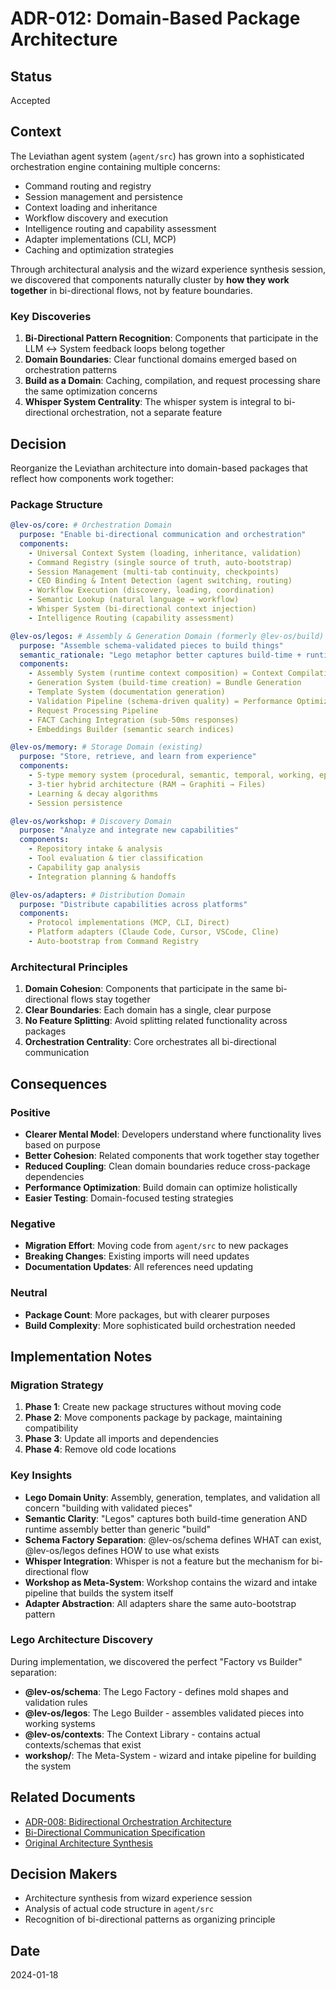 # ADR-012: Domain-Based Package Architecture

## Status
Accepted

## Context

The Leviathan agent system (`agent/src`) has grown into a sophisticated orchestration engine containing multiple concerns:
- Command routing and registry
- Session management and persistence
- Context loading and inheritance
- Workflow discovery and execution
- Intelligence routing and capability assessment
- Adapter implementations (CLI, MCP)
- Caching and optimization strategies

Through architectural analysis and the wizard experience synthesis session, we discovered that components naturally cluster by **how they work together** in bi-directional flows, not by feature boundaries.

### Key Discoveries

1. **Bi-Directional Pattern Recognition**: Components that participate in the LLM ↔ System feedback loops belong together
2. **Domain Boundaries**: Clear functional domains emerged based on orchestration patterns
3. **Build as a Domain**: Caching, compilation, and request processing share the same optimization concerns
4. **Whisper System Centrality**: The whisper system is integral to bi-directional orchestration, not a separate feature

## Decision

Reorganize the Leviathan architecture into domain-based packages that reflect how components work together:

### Package Structure

```yaml
@lev-os/core: # Orchestration Domain
  purpose: "Enable bi-directional communication and orchestration"
  components:
    - Universal Context System (loading, inheritance, validation)
    - Command Registry (single source of truth, auto-bootstrap)
    - Session Management (multi-tab continuity, checkpoints)
    - CEO Binding & Intent Detection (agent switching, routing)
    - Workflow Execution (discovery, loading, coordination)
    - Semantic Lookup (natural language → workflow)
    - Whisper System (bi-directional context injection)
    - Intelligence Routing (capability assessment)

@lev-os/legos: # Assembly & Generation Domain (formerly @lev-os/build)
  purpose: "Assemble schema-validated pieces to build things"
  semantic_rationale: "Lego metaphor better captures build-time + runtime assembly"
  components:
    - Assembly System (runtime context composition) = Context Compilation
    - Generation System (build-time creation) = Bundle Generation  
    - Template System (documentation generation)
    - Validation Pipeline (schema-driven quality) = Performance Optimization
    - Request Processing Pipeline
    - FACT Caching Integration (sub-50ms responses)
    - Embeddings Builder (semantic search indices)

@lev-os/memory: # Storage Domain (existing)
  purpose: "Store, retrieve, and learn from experience"
  components:
    - 5-type memory system (procedural, semantic, temporal, working, episodic)
    - 3-tier hybrid architecture (RAM → Graphiti → Files)
    - Learning & decay algorithms
    - Session persistence

@lev-os/workshop: # Discovery Domain
  purpose: "Analyze and integrate new capabilities"
  components:
    - Repository intake & analysis
    - Tool evaluation & tier classification
    - Capability gap analysis
    - Integration planning & handoffs

@lev-os/adapters: # Distribution Domain
  purpose: "Distribute capabilities across platforms"
  components:
    - Protocol implementations (MCP, CLI, Direct)
    - Platform adapters (Claude Code, Cursor, VSCode, Cline)
    - Auto-bootstrap from Command Registry
```

### Architectural Principles

1. **Domain Cohesion**: Components that participate in the same bi-directional flows stay together
2. **Clear Boundaries**: Each domain has a single, clear purpose
3. **No Feature Splitting**: Avoid splitting related functionality across packages
4. **Orchestration Centrality**: Core orchestrates all bi-directional communication

## Consequences

### Positive

- **Clearer Mental Model**: Developers understand where functionality lives based on purpose
- **Better Cohesion**: Related components that work together stay together
- **Reduced Coupling**: Clean domain boundaries reduce cross-package dependencies
- **Performance Optimization**: Build domain can optimize holistically
- **Easier Testing**: Domain-focused testing strategies

### Negative

- **Migration Effort**: Moving code from `agent/src` to new packages
- **Breaking Changes**: Existing imports will need updates
- **Documentation Updates**: All references need updating

### Neutral

- **Package Count**: More packages, but with clearer purposes
- **Build Complexity**: More sophisticated build orchestration needed

## Implementation Notes

### Migration Strategy

1. **Phase 1**: Create new package structures without moving code
2. **Phase 2**: Move components package by package, maintaining compatibility
3. **Phase 3**: Update all imports and dependencies
4. **Phase 4**: Remove old code locations

### Key Insights

- **Lego Domain Unity**: Assembly, generation, templates, and validation all concern "building with validated pieces"
- **Semantic Clarity**: "Legos" captures both build-time generation AND runtime assembly better than generic "build"
- **Schema Factory Separation**: @lev-os/schema defines WHAT can exist, @lev-os/legos defines HOW to use what exists
- **Whisper Integration**: Whisper is not a feature but the mechanism for bi-directional flow
- **Workshop as Meta-System**: Workshop contains the wizard and intake pipeline that builds the system itself
- **Adapter Abstraction**: All adapters share the same auto-bootstrap pattern

### Lego Architecture Discovery

During implementation, we discovered the perfect "Factory vs Builder" separation:
- **@lev-os/schema**: The Lego Factory - defines mold shapes and validation rules
- **@lev-os/legos**: The Lego Builder - assembles validated pieces into working systems
- **@lev-os/contexts**: The Context Library - contains actual contexts/schemas that exist
- **workshop/**: The Meta-System - wizard and intake pipeline for building the system

## Related Documents

- [ADR-008: Bidirectional Orchestration Architecture](./008-bidirectional-orchestration-architecture.md)
- [Bi-Directional Communication Specification](../concepts/revolutionary/bidirectional-communication-spec.md)
- [Original Architecture Synthesis](.../../../workshop/_newshit.md)

## Decision Makers

- Architecture synthesis from wizard experience session
- Analysis of actual code structure in `agent/src`
- Recognition of bi-directional patterns as organizing principle

## Date

2024-01-18